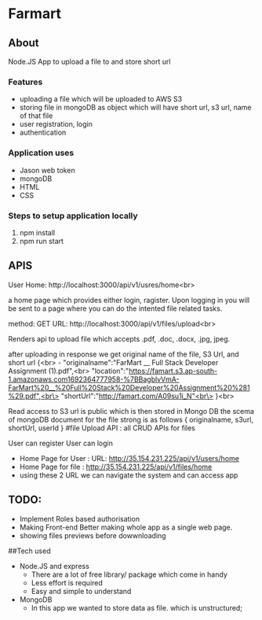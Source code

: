 # Farmart

## About
Node.JS App to upload a file to and store short url

### Features
- uploading a file which will be uploaded to AWS S3 
- storing file in mongoDB as object which will have short url, s3 url, name of that file
- user registration, login
- authentication

### Application uses

- Jason web token
- mongoDB
- HTML
- CSS
### Steps to setup application locally
1. npm install
2. npm run start

## APIS
User Home: http://localhost:3000/api/v1/usres/home<br\>

a home page which provides either login, ragister. Upon logging in you will be sent to a page where you can do the intented file related tasks.

method: GET    URL: http://localhost:3000/api/v1/files/upload<br\>

Renders api to upload file which accepts .pdf, .doc, .docx, .jpg,  jpeg.

after uploading in response we get original name of the file, S3 Url, and short url 
{<br\>
    - "originalname":"FarMart __ Full Stack Developer Assignment (1).pdf",<br\>
    "location":"https://famart.s3.ap-south-1.amazonaws.com1692364777958-%7BBagblvVmA-FarMart%20__%20Full%20Stack%20Developer%20Assignment%20%281%29.pdf",<br\>
    "shortUrl":"http://famart.com/A09su1i_N"<br\>
}<br\>


Read access to S3 url is public
which is then stored in Mongo DB the scema of mongoDB document for the file strong is as follows
{
    originalname,
    s3url, 
    shortUrl,
    userId
}
#file Upload API : 
all CRUD APIs for files

User can register
User can login

- Home Page for User : URL: http://35.154.231.225/api/v1/users/home
- Home Page for file : http://35.154.231.225/api/v1/files/home
- using these 2 URL we can navigate the system and can access app



## TODO: 
- Implement Roles based authorisation
- Making Front-end Better making whole app as a single web page.
- showing files previews before dowwnloading


##Tech used 
- Node.JS and express
    - There are a lot of free library/ package which come in handy
    - Less effort is required
    - Easy and simple to understand
- MongoDB
    - In this app we wanted to store data as file. which is unstructured;
